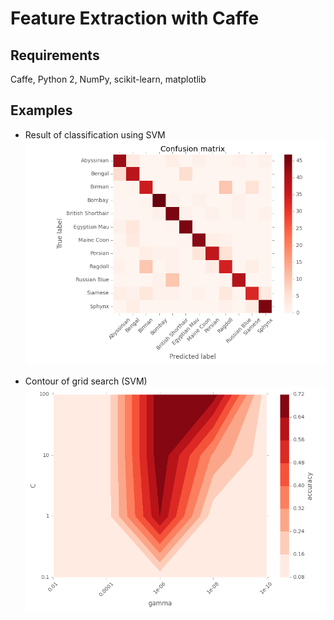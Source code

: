 # Feature Extraction with Caffe

## Requirements
Caffe, Python 2, NumPy, scikit-learn, matplotlib  

## Examples
* Result of classification using SVM
![Confusion Matrix (SVM)](/examples/svm_cmatrix.png)  

* Contour of grid search (SVM)
![Grid Search (SVM)](/examples/svm_gridsearch.png)  


